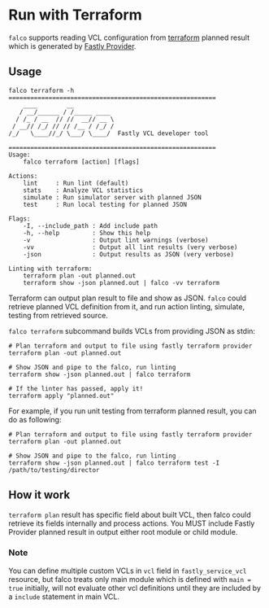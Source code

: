 # Run with Terraform

`falco` supports reading VCL configuration from [terraform](https://www.terraform.io/) planned result which is generated by [Fastly Provider](https://github.com/fastly/terraform-provider-fastly).

## Usage

```
falco terraform -h
=========================================================
    ____        __
   / __/______ / /_____ ____
  / /_ / __  // //  __// __ \
 / __// /_/ // // /__ / /_/ /
/_/   \____//_/ \___/ \____/  Fastly VCL developer tool

=========================================================
Usage:
    falco terraform [action] [flags]

Actions:
    lint     : Run lint (default)
    stats    : Analyze VCL statistics
    simulate : Run simulator server with planned JSON
    test     : Run local testing for planned JSON

Flags:
    -I, --include_path : Add include path
    -h, --help         : Show this help
    -v                 : Output lint warnings (verbose)
    -vv                : Output all lint results (very verbose)
    -json              : Output results as JSON (very verbose)

Linting with terraform:
    terraform plan -out planned.out
    terraform show -json planned.out | falco -vv terraform
```

Terraform can output plan result to file and show as JSON. `falco` could retrieve planned VCL definition from it,
and run action linting, simulate, testing from retrieved source.

`falco terraform` subcommand builds VCLs from providing JSON as stdin:

```shell
# Plan terraform and output to file using fastly terraform provider
terraform plan -out planned.out

# Show JSON and pipe to the falco, run linting
terraform show -json planned.out | falco terraform

# If the linter has passed, apply it!
terraform apply "planned.out"
```

For example, if you run unit testing from terraform planned result, you can do as following:

```
# Plan terraform and output to file using fastly terraform provider
terraform plan -out planned.out

# Show JSON and pipe to the falco, run linting
terraform show -json planned.out | falco terraform test -I /path/to/testing/director
```

## How it work

`terraform plan` result has specific field about built VCL, then falco could retrieve its fields internally and process actions.
You MUST include Fastly Provider planned result in output either root module or child module.

### Note

You can define multiple custom VCLs in `vcl` field in `fastly_service_vcl` resource, but falco treats only main module which is defined with `main = true` initially, will not evaluate other vcl definitions until they are included by a `include` statement in main VCL.
